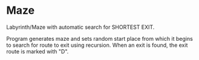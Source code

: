 # Maze
 Labyrinth/Maze with automatic search for SHORTEST EXIT.
 
Program generates maze
and sets random start place from which it begins to 
search for route to exit using recursion.
When an exit is found, the exit route is marked with "D".
 
